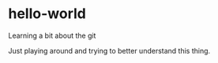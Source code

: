 # hello-world
Learning a bit about the git

Just playing around and trying to better understand this thing.
